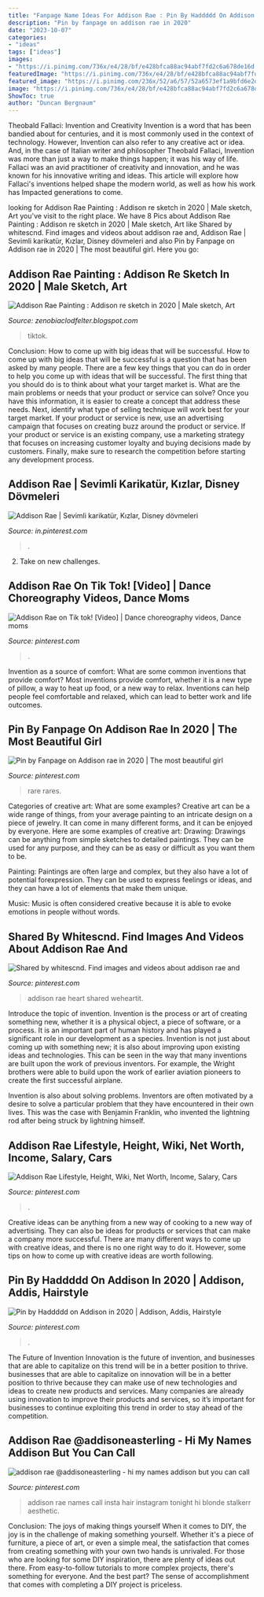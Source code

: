```yaml
---
title: "Fanpage Name Ideas For Addison Rae : Pin By Haddddd On Addison In 2020"
description: "Pin by fanpage on addison rae in 2020"
date: "2023-10-07"
categories:
- "ideas"
tags: ["ideas"]
images:
- "https://i.pinimg.com/736x/e4/28/bf/e428bfca88ac94abf7fd2c6a678de16d.jpg"
featuredImage: "https://i.pinimg.com/736x/e4/28/bf/e428bfca88ac94abf7fd2c6a678de16d.jpg"
featured_image: "https://i.pinimg.com/236x/52/a6/57/52a6573ef1a9bfd6e2d2627dd52ee4fd.jpg?nii=t"
image: "https://i.pinimg.com/736x/e4/28/bf/e428bfca88ac94abf7fd2c6a678de16d.jpg"
ShowToc: true
author: "Duncan Bergnaum"
---
```



Theobald Fallaci: Invention and Creativity
Invention is a word that has been bandied about for centuries, and it is most commonly used in the context of technology. However, Invention can also refer to any creative act or idea. And, in the case of Italian writer and philosopher Theobald Fallaci, Invention was more than just a way to make things happen; it was his way of life. Fallaci was an avid practitioner of creativity and innovation, and he was known for his innovative writing and ideas. This article will explore how Fallaci's inventions helped shape the modern world, as well as how his work has Impacted generations to come.

	

		
looking for Addison Rae Painting : Addison re sketch in 2020 | Male sketch, Art you've visit to the right place. We have 8 Pics about Addison Rae Painting : Addison re sketch in 2020 | Male sketch, Art like Shared by whitescnd. Find images and videos about addison rae and, Addison Rae | Sevimli karikatür, Kızlar, Disney dövmeleri and also Pin by Fanpage on Addison rae in 2020 | The most beautiful girl. Here you go:
		
    
## Addison Rae Painting : Addison Re Sketch In 2020 | Male Sketch, Art

<img loading=lazy src="https://res.cloudinary.com/teepublic/image/private/s--qFPIdhqq--/t_Preview/b_rgb:191919,c_lpad,f_jpg,h_630,q_90,w_1200/v1588760149/production/designs/9853821_0.jpg" onerror="this.onerror=null;this.src='https://tse2.mm.bing.net/th?id=OIP.b4ZaZg5oPxcUKBmTGfSynwHaD4&amp;pid=15.1';" alt="Addison Rae Painting : Addison re sketch in 2020 | Male sketch, Art">

_Source: zenobiaclodfelter.blogspot.com_

>tiktok. 

	

Conclusion: How to come up with big ideas that will be successful.
How to come up with big ideas that will be successful is a question that has been asked by many people. There are a few key things that you can do in order to help you come up with ideas that will be successful. The first thing that you should do is to think about what your target market is. What are the main problems or needs that your product or service can solve? Once you have this information, it is easier to create a concept that address these needs. Next, identify what type of selling technique will work best for your target market. If your product or service is new, use an advertising campaign that focuses on creating buzz around the product or service. If your product or service is an existing company, use a marketing strategy that focuses on increasing customer loyalty and buying decisions made by customers. Finally, make sure to research the competition before starting any development process.

    
## Addison Rae | Sevimli Karikatür, Kızlar, Disney Dövmeleri

<img loading=lazy src="https://i.pinimg.com/736x/f3/3e/44/f33e44a89aae20c9b8f0dca104b92d73.jpg" onerror="this.onerror=null;this.src='https://tse3.mm.bing.net/th?id=OIP.mvHHYxd2dNVkLNe65LMOdwAAAA&amp;pid=15.1';" alt="Addison Rae | Sevimli karikatür, Kızlar, Disney dövmeleri">

_Source: in.pinterest.com_

>. 

	

2. Take on new challenges.

    
## Addison Rae On Tik Tok! [Video] | Dance Choreography Videos, Dance Moms

<img loading=lazy src="https://i.pinimg.com/736x/b9/2e/f1/b92ef139b76eef99bf3bce8a3e23e56c.jpg" onerror="this.onerror=null;this.src='https://tse2.mm.bing.net/th?id=OIP.i92BO5EsNQ9bEoYWMeoMnAHaNK&amp;pid=15.1';" alt="Addison Rae on Tik tok! [Video] | Dance choreography videos, Dance moms">

_Source: pinterest.com_

>. 

	

Invention as a source of comfort: What are some common inventions that provide comfort?
Most inventions provide comfort, whether it is a new type of pillow, a way to heat up food, or a new way to relax. Inventions can help people feel comfortable and relaxed, which can lead to better work and life outcomes.

    
## Pin By Fanpage On Addison Rae In 2020 | The Most Beautiful Girl

<img loading=lazy src="https://i.pinimg.com/736x/bc/0c/31/bc0c316338b22e2d6531c0c942f9b86e.jpg" onerror="this.onerror=null;this.src='https://tse3.mm.bing.net/th?id=OIP.YsWCgJxDhj1rgd5svIDCcQHaNK&amp;pid=15.1';" alt="Pin by Fanpage on Addison rae in 2020 | The most beautiful girl">

_Source: pinterest.com_

>rare rares. 

	

Categories of creative art: What are some examples?
Creative art can be a wide range of things, from your average painting to an intricate design on a piece of jewelry. It can come in many different forms, and it can be enjoyed by everyone. Here are some examples of creative art:
Drawing: Drawings can be anything from simple sketches to detailed paintings. They can be used for any purpose, and they can be as easy or difficult as you want them to be.

Painting: Paintings are often large and complex, but they also have a lot of potential forexpression. They can be used to express feelings or ideas, and they can have a lot of elements that make them unique.

Music: Music is often considered creative because it is able to evoke emotions in people without words.

    
## Shared By Whitescnd. Find Images And Videos About Addison Rae And

<img loading=lazy src="https://i.pinimg.com/originals/43/70/cb/4370cb02ab8edf965e95e0c02adae168.jpg" onerror="this.onerror=null;this.src='https://tse1.mm.bing.net/th?id=OIP.JxGK_dVH5lz3pMCkNUXB2wHaKq&amp;pid=15.1';" alt="Shared by whitescnd. Find images and videos about addison rae and">

_Source: pinterest.com_

>addison rae heart shared weheartit. 

	

Introduce the topic of invention.
Invention is the process or art of creating something new, whether it is a physical object, a piece of software, or a process. It is an important part of human history and has played a significant role in our development as a species.
Invention is not just about coming up with something new; it is also about improving upon existing ideas and technologies. This can be seen in the way that many inventions are built upon the work of previous inventors. For example, the Wright brothers were able to build upon the work of earlier aviation pioneers to create the first successful airplane.

Invention is also about solving problems. Inventors are often motivated by a desire to solve a particular problem that they have encountered in their own lives. This was the case with Benjamin Franklin, who invented the lightning rod after being struck by lightning himself.

    
## Addison Rae Lifestyle, Height, Wiki, Net Worth, Income, Salary, Cars

<img loading=lazy src="https://i.pinimg.com/236x/52/a6/57/52a6573ef1a9bfd6e2d2627dd52ee4fd.jpg?nii=t" onerror="this.onerror=null;this.src='https://tse3.mm.bing.net/th?id=OIP.nVVMjgPFi6advQxV0EdrEQAAAA&amp;pid=15.1';" alt="Addison Rae Lifestyle, Height, Wiki, Net Worth, Income, Salary, Cars">

_Source: pinterest.com_

>. 

	

Creative ideas can be anything from a new way of cooking to a new way of advertising. They can also be ideas for products or services that can make a company more successful. There are many different ways to come up with creative ideas, and there is no one right way to do it. However, some tips on how to come up with creative ideas are worth following.

    
## Pin By Haddddd On Addison In 2020 | Addison, Addis, Hairstyle

<img loading=lazy src="https://i.pinimg.com/originals/e2/43/bc/e243bce7b828485a7d9e34a04fbd820f.jpg" onerror="this.onerror=null;this.src='https://tse1.mm.bing.net/th?id=OIP.VL26Y-57D9VH8GgcX8zNSwHaLH&amp;pid=15.1';" alt="Pin by Haddddd on Addison in 2020 | Addison, Addis, Hairstyle">

_Source: pinterest.com_

>. 

	

The Future of Invention
Innovation is the future of invention, and businesses that are able to capitalize on this trend will be in a better position to thrive. businesses that are able to capitalize on innovation will be in a better position to thrive because they can make use of new technologies and ideas to create new products and services. Many companies are already using innovation to improve their products and services, so it’s important for businesses to continue exploiting this trend in order to stay ahead of the competition.

    
## Addison Rae @addisoneasterling - Hi My Names Addison But You Can Call

<img loading=lazy src="https://i.pinimg.com/736x/e4/28/bf/e428bfca88ac94abf7fd2c6a678de16d.jpg" onerror="this.onerror=null;this.src='https://tse3.mm.bing.net/th?id=OIP.72TmkfEPA1yTEfsAhJaybgHaJQ&amp;pid=15.1';" alt="addison rae @addisoneasterling - hi my names addison but you can call">

_Source: pinterest.com_

>addison rae names call insta hair instagram tonight hi blonde stalkerr aesthetic. 

	

Conclusion: The joys of making things yourself
When it comes to DIY, the joy is in the challenge of making something yourself. Whether it's a piece of furniture, a piece of art, or even a simple meal, the satisfaction that comes from creating something with your own two hands is unrivaled.
For those who are looking for some DIY inspiration, there are plenty of ideas out there. From easy-to-follow tutorials to more complex projects, there's something for everyone. And the best part? The sense of accomplishment that comes with completing a DIY project is priceless.

